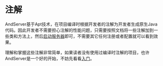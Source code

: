 # 注解

AndServer基于Apt技术，在项目编译时根据开发者的注解为开发者生成原生Java代码。因此开发者不需要担心注解的性能问题，只需要按照文档将一些注解加到一些类和方法上，然后[启动服务器](../server.md)即可，不需要其它任何注册或者配置就可以看到效果。

理解和掌握这些注解非常简单，如果读者没有使用过编译时注解的项目，也许AndServer是一个好的开始，不妨先看看[入门](../sample)。